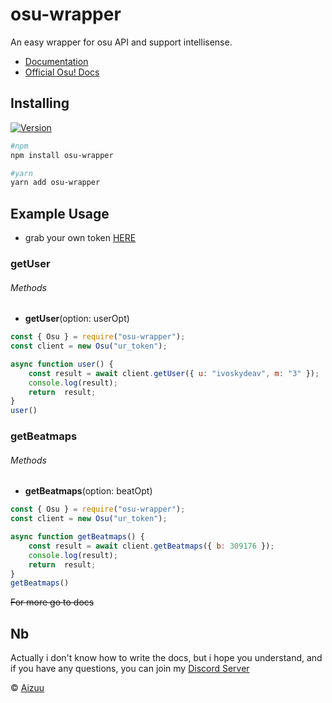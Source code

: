 # osu-wrapper
 An easy wrapper for osu API and support intellisense.

- [Documentation](https://seizuu.github.io/osu-wrapper/)
- [Official Osu! Docs](https://github.com/ppy/osu-api/wiki)

## Installing
[![Version](https://nodei.co/npm/osu-wrapper.png?compact=true)](https://nodei.co/npm/osu-wrapper)
```sh
#npm
npm install osu-wrapper

#yarn
yarn add osu-wrapper
```

## Example Usage
- grab your own token [HERE](https://osu.ppy.sh/p/api/)

### getUser
###### Methods
- **getUser**(option: userOpt)


```js
const { Osu } = require("osu-wrapper");
const client = new Osu("ur_token");

async function user() {
    const result = await client.getUser({ u: "ivoskydeav", m: "3" });
    console.log(result);
    return  result;
}
user()
```

### getBeatmaps
###### Methods
- **getBeatmaps**(option: beatOpt)


```js
const { Osu } = require("osu-wrapper");
const client = new Osu("ur_token");

async function getBeatmaps() {
    const result = await client.getBeatmaps({ b: 309176 });
    console.log(result);
    return  result;
}
getBeatmaps()
```

~~For more go to docs~~

## Nb
Actually i don't know how to write the docs, but i hope you understand, and if you have any questions, you can join my [Discord Server](https://discord.gg/YmJEcFR)

© [Aizuu](https://github.com/iseizuu)
